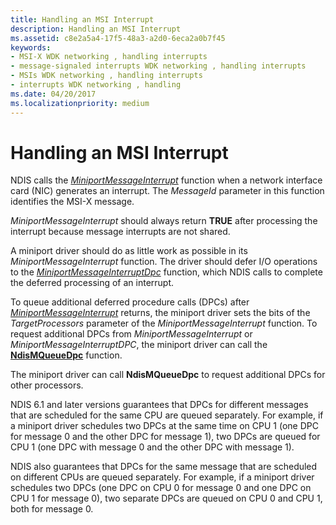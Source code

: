 ```yaml
---
title: Handling an MSI Interrupt
description: Handling an MSI Interrupt
ms.assetid: c8e2a5a4-17f5-48a3-a2d0-6eca2a0b7f45
keywords:
- MSI-X WDK networking , handling interrupts
- message-signaled interrupts WDK networking , handling interrupts
- MSIs WDK networking , handling interrupts
- interrupts WDK networking , handling
ms.date: 04/20/2017
ms.localizationpriority: medium
---
```


# Handling an MSI Interrupt





NDIS calls the [*MiniportMessageInterrupt*](/windows-hardware/drivers/ddi/ndis/nc-ndis-miniport_message_interrupt) function when a network interface card (NIC) generates an interrupt. The *MessageId* parameter in this function identifies the MSI-X message.

*MiniportMessageInterrupt* should always return **TRUE** after processing the interrupt because message interrupts are not shared.

A miniport driver should do as little work as possible in its *MiniportMessageInterrupt* function. The driver should defer I/O operations to the [*MiniportMessageInterruptDpc*](/windows-hardware/drivers/ddi/ndis/nc-ndis-miniport_message_interrupt_dpc) function, which NDIS calls to complete the deferred processing of an interrupt.

To queue additional deferred procedure calls (DPCs) after [*MiniportMessageInterrupt*](/windows-hardware/drivers/ddi/ndis/nc-ndis-miniport_message_interrupt) returns, the miniport driver sets the bits of the *TargetProcessors* parameter of the *MiniportMessageInterrupt* function. To request additional DPCs from *MiniportMessageInterrupt* or *MiniportMessageInterruptDPC*, the miniport driver can call the [**NdisMQueueDpc**](/windows-hardware/drivers/ddi/ndis/nf-ndis-ndismqueuedpc) function.

The miniport driver can call **NdisMQueueDpc** to request additional DPCs for other processors.

NDIS 6.1 and later versions guarantees that DPCs for different messages that are scheduled for the same CPU are queued separately. For example, if a miniport driver schedules two DPCs at the same time on CPU 1 (one DPC for message 0 and the other DPC for message 1), two DPCs are queued for CPU 1 (one DPC with message 0 and the other DPC with message 1).

NDIS also guarantees that DPCs for the same message that are scheduled on different CPUs are queued separately. For example, if a miniport driver schedules two DPCs (one DPC on CPU 0 for message 0 and one DPC on CPU 1 for message 0), two separate DPCs are queued on CPU 0 and CPU 1, both for message 0.

 

